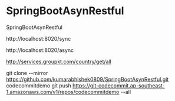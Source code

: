 # SpringBootAsynRestful
SpringBootAsynRestful


http://localhost:8020/sync

http://localhost:8020/async

http://services.groupkt.com/country/get/all

git clone --mirror https://github.com/kumarabhishek0809/SpringBootAsynRestful.git codecommitdemo
git push https://git-codecommit.ap-southeast-1.amazonaws.com/v1/repos/codecommitdemo --all


